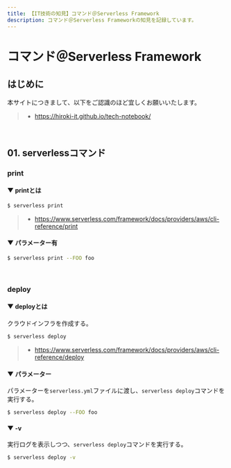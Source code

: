 ```yaml
---
title: 【IT技術の知見】コマンド＠Serverless Framework
description: コマンド＠Serverless Frameworkの知見を記録しています。
---
```


# コマンド＠Serverless Framework

## はじめに

本サイトにつきまして、以下をご認識のほど宜しくお願いいたします。

> - https://hiroki-it.github.io/tech-notebook/

<br>

## 01. serverlessコマンド

### print

#### ▼ printとは

```bash
$ serverless print
```

> - https://www.serverless.com/framework/docs/providers/aws/cli-reference/print

#### ▼ パラメーター有

```bash
$ serverless print --FOO foo
```

<br>

### deploy

#### ▼ deployとは

クラウドインフラを作成する。

```bash
$ serverless deploy
```

> - https://www.serverless.com/framework/docs/providers/aws/cli-reference/deploy

#### ▼ パラメーター

パラメーターを`serverless.yml`ファイルに渡し、`serverless deploy`コマンドを実行する。

```bash
$ serverless deploy --FOO foo
```

#### ▼ -v

実行ログを表示しつつ、`serverless deploy`コマンドを実行する。

```bash
$ serverless deploy -v
```

<br>
